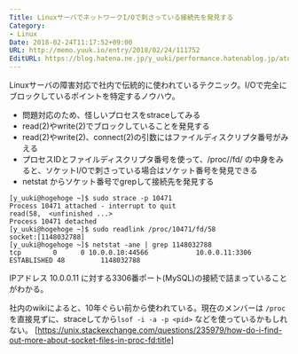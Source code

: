 ```yaml
---
Title: LinuxサーバでネットワークI/Oで刺さっている接続先を発見する
Category:
- Linux
Date: 2018-02-24T11:17:52+09:00
URL: http://memo.yuuk.io/entry/2018/02/24/111752
EditURL: https://blog.hatena.ne.jp/y_uuki/performance.hatenablog.jp/atom/entry/17391345971619231178
---
```


Linuxサーバの障害対応で社内で伝統的に使われているテクニック。I/Oで完全にブロックしているポイントを特定するノウハウ。

- 問題対応のため、怪しいプロセスをstraceしてみる
- read(2)やwrite(2)でブロックしていることを発見する
- read(2)やwrite(2)、connect(2)の引数にはファイルディスクリプタ番号がみえる
- プロセスIDとファイルディスクリプタ番号を使って、/proc/<pid>/fd/<fd> の中身をみると、ソケットI/Oで刺さっている場合はソケット番号を発見できる
- netstat からソケット番号でgrepして接続先を発見する

```
[y_uuki@hogehoge ~]$ sudo strace -p 10471
Process 10471 attached - interrupt to quit
read(58,  <unfinished ...>
Process 10471 detached
[y_uuki@hogehoge ~]$ sudo readlink /proc/10471/fd/58
socket:[1148032788]
[y_uuki@hogehoge ~]$ netstat -ane | grep 1148032788
tcp        0      0 10.0.0.10:44566            10.0.0.11:3306           ESTABLISHED 48         1148032788
```

IPアドレス 10.0.0.11 に対する3306番ポート(MySQL)の接続で詰まっていることがわかる。

社内のwikiによると、10年ぐらい前から使われている。現在のメンバーは `/proc`を直接見ずに、straceしてから`lsof -i -a -p <pid>` などを使っているかもしれない。
[https://unix.stackexchange.com/questions/235979/how-do-i-find-out-more-about-socket-files-in-proc-fd:title]
